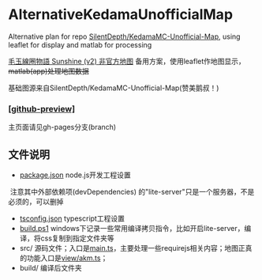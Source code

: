 # AlternativeKedamaUnofficialMap

Alternative plan for repo [SilentDepth/KedamaMC-Unofficial-Map](https://github.com/SilentDepth/KedamaMC-Unofficial-Map), using leaflet for display and matlab for processing

[毛玉線圈物語 Sunshine (v2) 非官方地图](https://github.com/SilentDepth/KedamaMC-Unofficial-Map) 备用方案，使用leaflet作地图显示，~~matlab(app)处理地图数据~~

基础图源来自SilentDepth/KedamaMC-Unofficial-Map(赞美鹅叔！)

### [[github-preview]](https://dwcarrot.github.io/AlternativeKedamaUnofficialMap/view/kedama-map.html)



主页面请见gh-pages分支(branch)

## 文件说明
- [package.json](package.json) node.js开发工程设置

​	注意其中外部依赖项(devDependencies) 的"lite-server"只是一个服务器，不是必须的，可以删掉

- [tsconfig.json](tsconfig.json) typescript工程设置
- [build.ps1](build.ps1) windows下记录一些常用编译拷贝指令，比如开启lite-server，编译，将css复制到指定文件夹等
- src/ 源码文件；入口是[main.ts](src/main.ts)，主要处理一些requirejs相关内容；地图正真的功能入口是[view/akm.ts](src/view/akm.ts)；
- build/ 编译后文件夹